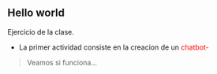 ## Hello world
Ejercicio de la clase.
- La primer actividad consiste en la creacion de un <font color= "red"> chatbot- </font>
> Veamos si funciona...

